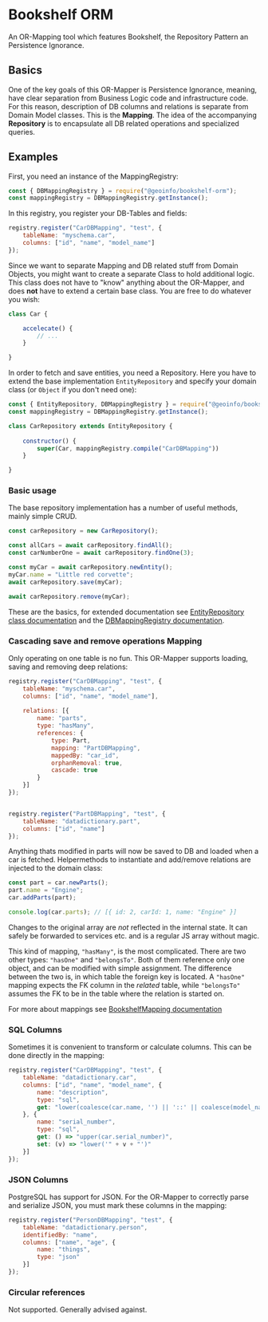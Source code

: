 # Bookshelf ORM
An OR-Mapping tool which features Bookshelf, the Repository Pattern an Persistence Ignorance.


## Basics
One of the key goals of this OR-Mapper is Persistence Ignorance, meaning, have clear separation from Business Logic code and infrastructure code. 
For this reason, description of DB columns and relations is separate from Domain Model classes. This is the **Mapping**.
The idea of the accompanying **Repository** is to encapsulate all DB related operations and specialized queries.    

## Examples
First, you need an instance of the MappingRegistry:
```javascript
const { DBMappingRegistry } = require("@geoinfo/bookshelf-orm");
const mappingRegistry = DBMappingRegistry.getInstance();
```

In this registry, you register your DB-Tables and fields:
```javascript
registry.register("CarDBMapping", "test", {
    tableName: "myschema.car",
    columns: ["id", "name", "model_name"]
});
```

Since we want to separate Mapping and DB related stuff from Domain Objects, you might want to create a separate Class to hold additional logic. 
This class does not have to "know" anything about the OR-Mapper, and does **not** have to extend a certain base class. You are free to do whatever you wish:
```javascript
class Car {

    accelecate() {
        // ...
    }

}
```

In order to fetch and save entities, you need a Repository. Here you have to extend the base implementation `EntityRepository` and specify your domain class (or `Object` if you don't need one):
```javascript
const { EntityRepository, DBMappingRegistry } = require("@geoinfo/bookshelf-orm");
const mappingRegistry = DBMappingRegistry.getInstance();

class CarRepository extends EntityRepository {
  
    constructor() {
        super(Car, mappingRegistry.compile("CarDBMapping"))
    }

}

```

### Basic usage
The base repository implementation has a number of useful methods, mainly simple CRUD.
```javascript
const carRepository = new CarRepository();

const allCars = await carRepository.findAll();
const carNumberOne = await carRepository.findOne(3);

const myCar = await carRepository.newEntity();
myCar.name = "Little red corvette";
await carRepository.save(myCar);

await carRepository.remove(myCar);
``` 

These are the basics, for extended documentation see [EntityRepository class documentation](./EntityRepository.html) and 
the [DBMappingRegistry documentation](./DBMappingRegistry.html).

### Cascading save and remove operations Mapping
Only operating on one table is no fun. This OR-Mapper supports loading, saving and removing deep relations:
```javascript
registry.register("CarDBMapping", "test", {
    tableName: "myschema.car",
    columns: ["id", "name", "model_name"],
    
    relations: [{
        name: "parts",
        type: "hasMany",
        references: {
            type: Part,
            mapping: "PartDBMapping",
            mappedBy: "car_id",
            orphanRemoval: true,
            cascade: true
        }
    }]
});


registry.register("PartDBMapping", "test", {
    tableName: "datadictionary.part",
    columns: ["id", "name"]
});
```

Anything thats modified in parts will now be saved to DB and loaded when a car is fetched. 
Helpermethods to instantiate and add/remove relations are injected to the domain class:
```javascript
const part = car.newParts();
part.name = "Engine";
car.addParts(part);

console.log(car.parts); // [{ id: 2, carId: 1, name: "Engine" }]
```

Changes to the original array are *not* reflected in the internal state. 
It can safely be forwarded to services etc. and is a regular JS array without magic.

This kind of mapping, `"hasMany"`, is the most complicated. There are two other types: `"hasOne"` and `"belongsTo"`.
Both of them reference only one object, and can be modified with simple assignment. 
The difference between the two is, in which table the foreign key is located.
A `"hasOne"` mapping expects the FK column in the *related* table, 
while `"belongsTo"` assumes the FK to be in the table where the relation is started on. 

For more about mappings see [BookshelfMapping documentation](./BookshelfMapping.html)

### SQL Columns
Sometimes it is convenient to transform or calculate columns. This can be done directly in the mapping:
```javascript
registry.register("CarDBMapping", "test", {
    tableName: "datadictionary.car",
    columns: ["id", "name", "model_name", {
        name: "description",
        type: "sql",
        get: "lower(coalesce(car.name, '') || '::' || coalesce(model_name))"
    }, {
        name: "serial_number",
        type: "sql",
        get: () => "upper(car.serial_number)",
        set: (v) => "lower('" + v + "')"
    }]
});
```

### JSON Columns
PostgreSQL has support for JSON. For the OR-Mapper to correctly parse and serialize JSON, you must mark these columns in the mapping:
```javascript
registry.register("PersonDBMapping", "test", {
    tableName: "datadictionary.person",
    identifiedBy: "name",
    columns: ["name", "age", {
        name: "things",
        type: "json"
    }]
});
```


### Circular references
Not supported. Generally advised against.
